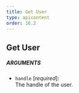 ```yaml
---
title: Get User
type: apicontent
order: 16.2
---
```


## Get User
##### ARGUMENTS
* `handle` [*required*]:  
    The handle of the user.